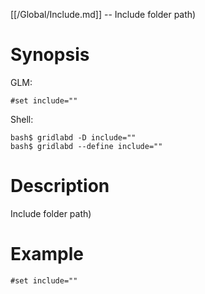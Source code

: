 [[/Global/Include.md]] -- Include folder path)

# Synopsis
GLM:
~~~
#set include=""
~~~
Shell:
~~~
bash$ gridlabd -D include=""
bash$ gridlabd --define include=""
~~~

# Description

Include folder path)

# Example

~~~
#set include=""
~~~
